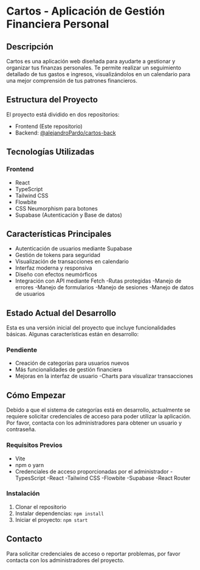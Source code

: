 # Cartos - Aplicación de Gestión Financiera Personal

## Descripción
Cartos es una aplicación web diseñada para ayudarte a gestionar y organizar tus finanzas personales. Te permite realizar un seguimiento detallado de tus gastos e ingresos, visualizándolos en un calendario para una mejor comprensión de tus patrones financieros.

## Estructura del Proyecto
El proyecto está dividido en dos repositorios:
- Frontend (Este repositorio)
- Backend: [@alejandroPardo/cartos-back](https://github.com/alejandroPardo/cartos-back)

## Tecnologías Utilizadas
### Frontend
- React
- TypeScript
- Tailwind CSS
- Flowbite
- CSS Neumorphism para botones
- Supabase (Autenticación y Base de datos)



## Características Principales
- Autenticación de usuarios mediante Supabase
- Gestión de tokens para seguridad
- Visualización de transacciones en calendario
- Interfaz moderna y responsiva
- Diseño con efectos neumórficos
- Integración con API mediante Fetch
-Rutas protegidas
-Manejo de errores
-Manejo de formularios
-Manejo de sesiones
-Manejo de datos de usuarios


## Estado Actual del Desarrollo
Esta es una versión inicial del proyecto que incluye funcionalidades básicas. Algunas características están en desarrollo:

### Pendiente
- Creación de categorías para usuarios nuevos
- Más funcionalidades de gestión financiera
- Mejoras en la interfaz de usuario
-Charts para visualizar transacciones

## Cómo Empezar
Debido a que el sistema de categorías está en desarrollo, actualmente se requiere solicitar credenciales de acceso para poder utilizar la aplicación. Por favor, contacta con los administradores para obtener un usuario y contraseña.

### Requisitos Previos
- Vite
- npm o yarn
- Credenciales de acceso proporcionadas por el administrador
-TypesScript
-React
-Tailwind CSS
-Flowbite
-Supabase
-React Router


### Instalación
1. Clonar el repositorio
2. Instalar dependencias: `npm install`
3. Iniciar el proyecto: `npm start`

## Contacto
Para solicitar credenciales de acceso o reportar problemas, por favor contacta con los administradores del proyecto.
